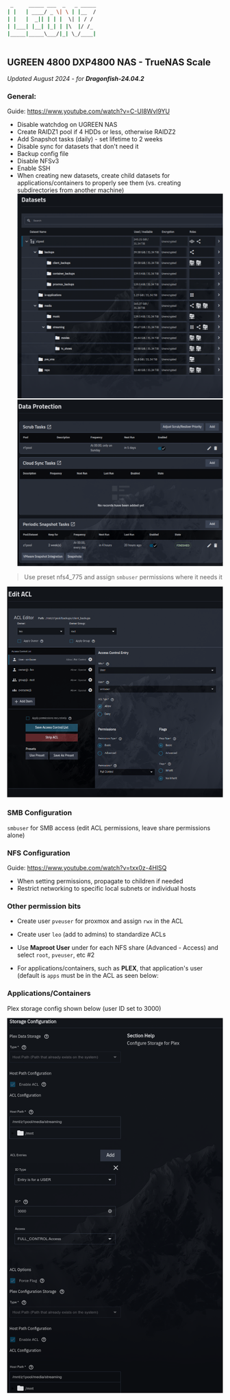 ```bash
 _     _____ ___  _   _ _____
| |   | ____/ _ \| \ | |__  /
| |   |  _|| | | |  \| | / / 
| |___| |__| |_| | |\  |/ /_ 
|_____|_____\___/|_| \_/____|
                             
```

## UGREEN 4800 DXP4800 NAS - TrueNAS Scale
*Updated August 2024 - for **Dragonfish-24.04.2***

### General:
Guide:
https://www.youtube.com/watch?v=C-UI8Wvl9YU
	
- Disable watchdog on UGREEN NAS
- Create RAIDZ1 pool if 4 HDDs or less, otherwise RAIDZ2
- Add Snapshot tasks (daily) - set lifetime to 2 weeks
- Disable sync for datasets that don't need it
- Backup config file
- Disable NFSv3
- Enable SSH
- When creating new datasets, create child datasets for applications/containers to properly see them (vs. creating subdirectories from another machine)
 ![IMAGE](./truenas_screenshots/truenas_datasets.png?raw=true)
 ![IMAGE](./truenas_screenshots/truenas_data_protection.png?raw=true)

>Use preset nfs4_775 and assign `smbuser` permissions where it needs it 

 ![IMAGE](./truenas_screenshots/truenas_acl.png?raw=true)

 ### SMB Configuration
 `smbuser` for SMB access (edit ACL permissions, leave share permissions alone)
 ### NFS Configuration
 Guide: https://www.youtube.com/watch?v=txx0z-4HlSQ
 - When setting permissions, propagate to children if needed
 - Restrict networking to specific local subnets or individual hosts
 
 ### Other permission bits
- Create user `pveuser` for proxmox and assign `rwx` in the ACL
- Create user `leo` (add to admins) to standardize ACLs

 - Use **Maproot User** under for each NFS share (Advanced - Access) and select `root`, `pveuser`, etc #2
 - For applications/containers, such as **PLEX**, that application's user (default is `apps` must be in the ACL as seen below:
 
 ### Applications/Containers
 Plex storage config shown below (user ID set to 3000)  

 ![IMAGE](./truenas_screenshots/truenas_plex.png?raw=true)